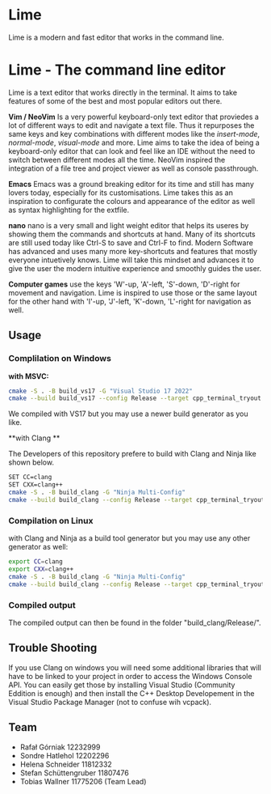 # Lime
Lime is a modern and fast editor that works in the command line.

# Lime - The command line editor

Lime is a text editor that works directly in the terminal. It aims to take features of some of the best and most popular editors out there.  

 **Vim / NeoVim** Is a very powerful keyboard-only text editor that proviedes a lot of different ways to edit and navigate a text file. Thus it repurposes the same keys and key combinations with different modes like the *insert-mode*, *normal-mode*, *visual-mode* and more. Lime aims to take the idea of being a keyboard-only editor that can look and feel like an IDE without the need to switch between different modes all the time. NeoVim inspired the integration of a file tree and project viewer as well as console passthrough. 
 
 **Emacs** Emacs was a ground breaking editor for its time and still has many lovers today, especially for its customisations. Lime takes this as an inspiration to configurate the colours and appearance of the editor as well as syntax highlighting for the extfile. 
 
 **nano** nano is a very small and light weight editor that helps its useres by showing them the commands and shortcuts at hand. Many of its shortcuts are still used today like Ctrl-S to save and Ctrl-F to find. Modern Software has advanced and uses many more key-shortcuts and features that mostly everyone intuetively knows. Lime will take this mindset and advances it to give the user the modern intuitive experience and smoothly guides the user.  
 
 **Computer games** use the keys 'W'-up, 'A'-left, 'S'-down, 'D'-right for movement and navigation. Lime is inspired to use those or the same layout for the other hand with 'I'-up, 'J'-left, 'K'-down, 'L'-right for navigation as well.

## Usage

### Complilation on Windows

**with MSVC:**
```bash
cmake -S . -B build_vs17 -G "Visual Studio 17 2022"  
cmake --build build_vs17 --config Release --target cpp_terminal_tryout
```
We compiled with VS17 but you may use a newer build generator as you like.

**with Clang **


The Developers of this repository prefere to build with Clang and Ninja like shown below.
```bash
SET CC=clang
SET CXX=clang++
cmake -S . -B build_clang -G "Ninja Multi-Config"
cmake --build build_clang --config Release --target cpp_terminal_tryout
```

### Compilation on Linux

with Clang and Ninja as a build tool generator but you may use any other generator as well:
```bash
export CC=clang
export CXX=clang++
cmake -S . -B build_clang -G "Ninja Multi-Config"
cmake --build build_clang --config Release --target cpp_terminal_tryout
```

### Compiled output

The compiled output can then be found in the folder "build_clang/Release/".

## Trouble Shooting

If you use Clang on windows you will need some additional libraries that will have to be linked to your project in order to access the Windows Console API.
You can easily get those by installing Visual Studio (Community Eddition is enough) and then install the C++ Desktop Developement in the Visual Studio Package Manager (not to confuse wih vcpack).

## Team
- Rafał Górniak 12232999
- Sondre Hatlehol 12202296
- Helena Schneider 11812332
- Stefan Schüttengruber 11807476
- Tobias Wallner 11775206 (Team Lead)

